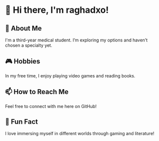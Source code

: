 # 👋 Hi there, I'm raghadxo!

## 🌱 About Me
I'm a third-year medical student. I’m exploring my options and haven’t chosen a specialty yet.

## 🎮 Hobbies
In my free time, I enjoy playing video games and reading books.

## 📫 How to Reach Me
Feel free to connect with me here on GitHub!

## 🎉 Fun Fact
I love immersing myself in different worlds through gaming and literature!
